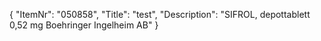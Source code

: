 {
  "ItemNr": "050858",
  "Title": "test",
  "Description": "SIFROL, depottablett 0,52 mg Boehringer Ingelheim AB"
}